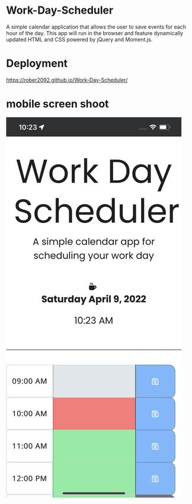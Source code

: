 # Work-Day-Scheduler
A simple calendar application that allows the user to save events for each hour of the day. This app will run in the browser and feature dynamically updated HTML and CSS powered by jQuery and Moment.js.

# Deployment
https://rober2092.github.io/Work-Day-Scheduler/

 # mobile screen shoot
 
  <img src= "assets/images/IMG_5631.PNG" />